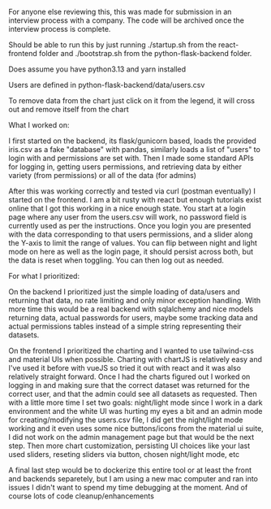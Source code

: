 For anyone else reviewing this, this was made for submission in an interview process with a company. The code will be archived once the interview process is complete.

Should be able to run this by just running ./startup.sh from the react-frontend folder and ./bootstrap.sh from the python-flask-backend folder.

Does assume you have python3.13 and yarn installed

Users are defined in python-flask-backend/data/users.csv

To remove data from the chart just click on it from the legend, it will cross out and remove itself from the chart

What I worked on: 

I first started on the backend, its flask/gunicorn based, loads the provided iris.csv as a fake "database" with pandas, similarly loads a list of "users" to login with and permissions are set with. Then I made some standard APIs for logging in, getting users permissions, and retrieving data by either variety (from permissions) or all of the data (for admins)

After this was working correctly and tested via curl (postman eventually) I started on the frontend. I am a bit rusty with react but enough tutorials exist online that I got this working in a nice enough state. You start at a login page where any user from the users.csv will work, no password field is currently used as per the instructions. Once you login you are presented with the data corresponding to that users permissions, and a slider along the Y-axis to limit the range of values. You can flip between night and light mode on here as well as the login page, it should persist across both, but the data is reset when toggling. You can then log out as needed.

For what I prioritized:

On the backend I prioritized just the simple loading of data/users and returning that data, no rate limiting and only minor exception handling. With more time this would be a real backend with sqlalchemy and nice models returning data, actual passwords for users, maybe some tracking data and actual permissions tables instead of a simple string representing their datasets.

On the frontend I prioritized the charting and I wanted to use tailwind-css and material UIs when possible. Charting with chartJS is relatively easy and I've used it before with vueJS so tried it out with react and it was also relatively straight forward. Once I had the charts figured out I worked on logging in and making sure that the correct dataset was returned for the correct user, and that the admin could see all datasets as requested. Then with a little more time I set two goals: night/light mode since I work in a dark environment and the white UI was hurting my eyes a bit and an admin mode for creating/modifying the users.csv file, I did get the night/light mode working and it even uses some nice buttons/icons from the material ui suite, I did not work on the admin management page but that would be the next step. Then more chart customization, persisting UI choices like your last used sliders, reseting sliders via button, chosen night/light mode, etc

A final last step would be to dockerize this entire tool or at least the front and backends separetely, but I am using a new mac computer and ran into issues I didn't want to spend my time debugging at the moment. And of course lots of code cleanup/enhancements
